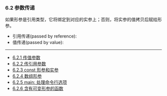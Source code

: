 ### 6.2 参数传递

如果形参是引用类型，它将绑定到对应的实参上；否则，将实参的值拷贝后赋给形参。

- 引用传递(passed by reference):
- 值传递(passed by value): 

---

- [6.2.1 传值参数](Codes/basic_dev_codes/study_for_cpp/cpp_primary/chapter_6/section_2/6.2.1.cpp)
- [6.2.2 传引用参数]()
- [6.2.3 const 形参和实参]()
- [6.2.4 数组形参]()
- [6.2.5 main: 处理命令行选项]()
- [6.2.6 含有可变形参的函数]()
